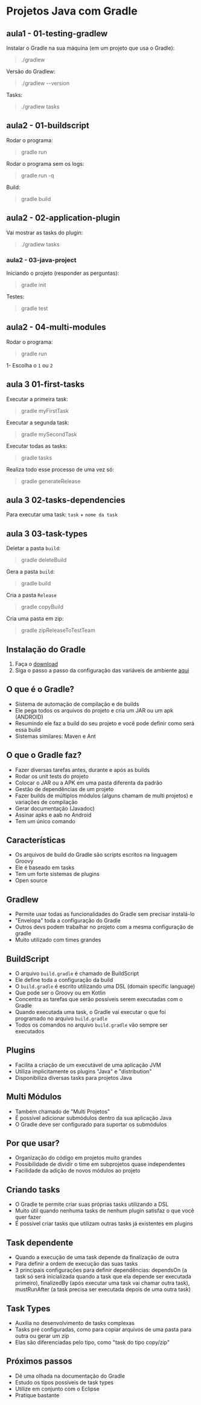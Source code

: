 # Projetos Java com Gradle
## aula1 - 01-testing-gradlew
Instalar o Gradle na sua máquina (em um projeto que usa o Gradle):
>./gradlew

Versão do Gradlew:
>./gradlew --version

Tasks:
>./gradlew tasks

## aula2 - 01-buildscript
Rodar o programa:
>gradle run

Rodar o programa sem os logs:
>gradle run -q

Build:
>gradle build

## aula2 - 02-application-plugin
Vai mostrar as tasks do plugin:
>./gradlew tasks

### aula2 - 03-java-project
Iniciando o projeto (responder as perguntas):
>gradle init

Testes:
>gradle test

## aula2 - 04-multi-modules
Rodar o programa:
>gradle run

1- Escolha o `1` ou `2`

## aula 3 01-first-tasks
Executar a primeira task:
>gradle myFirstTask

Executar a segunda task:
>gradle mySecondTask

Executar todas as tasks:
>gradle tasks

Realiza todo esse processo de uma vez só:
>gradle generateRelease

## aula 3 02-tasks-dependencies
Para executar uma task: `task` + `nome da task`

## aula 3 03-task-types
Deletar a pasta `build`:
>gradle deleteBuild

Gera a pasta `build`:
>gradle build

Cria a pasta `Release`
>gradle copyBuild

Cria uma pasta em zip:
>gradle zipReleaseToTestTeam

## Instalação do Gradle 
1) Faça o [download](https://gradle.org/install/)
2) Siga o passo a passo da configuração das variáveis de ambiente [aqui](https://gist.github.com/DenysNunes/c9e33b3422ef83ba362b)

## O que é o Gradle?
- Sistema de automação de compilação e de builds
- Ele pega todos os arquivos do projeto e cria um JAR ou um apk (ANDROID)
- Resumindo ele faz a build do seu projeto e você pode definir como será essa build
- Sistemas similares: Maven e Ant

## O que o Gradle faz?
- Fazer diversas tarefas antes, durante e após as builds
- Rodar os unit tests do projeto
- Colocar o JAR ou a APK em uma pasta diferenta da padrão
- Gestão de dependências de um projeto
- Fazer builds de múltiplos módulos (alguns chamam de multi projetos) e variações de compilação
- Gerar documentação (Javadoc)
- Assinar apks e aab no Android
- Tem um único comando

## Características
- Os arquivos de build do Gradle são scripts escritos na linguagem Groovy
- Ele é baseado em tasks
- Tem um forte sistemas de plugins
- Open source

## Gradlew
- Permite usar todas as funcionalidades do Gradle sem precisar instalá-lo
- "Envelopa" toda a configuração do Gradle
- Outros devs podem trabalhar no projeto com a mesma configuração de gradle
- Muito utilizado com times grandes

## BuildScript
- O arquivo `build.gradle` é chamado de BuildScript
- Ele define toda a configuração da build
- O `build.gradle` é escrito utilizando uma DSL (domain specific language)
- Que pode ser o Groovy ou em Kotlin
- Concentra as tarefas que serão possíveis serem executadas com o Gradle
- Quando executada uma task, o Gradle vai executar o que foi programado no arquivo `build.gradle`
- Todos os comandos no arquivo `build.gradle` vão sempre ser executados

## Plugins
- Facilita a criação de um executável de uma aplicação JVM
- Utiliza implicitamente os plugins "Java" e "distribution"
- Disponibiliza diversas tasks para projetos Java

## Multi Módulos
- Também chamado de "Multi Projetos"
- É possível adicionar submódulos dentro da sua aplicação Java
- O Gradle deve ser configurado para suportar os submódulos

## Por que usar?
- Organização do código em projetos muito grandes
- Possibilidade de dividir o time em subprojetos quase independentes
- Facilidade da adição de novos módulos ao projeto

## Criando tasks
- O Gradle te permite criar suas próprias tasks utilizando a DSL
- Muito útil quando nenhuma tasks de nenhum plugin satisfaz o que você quer fazer
- É possível criar tasks que utilizam outras tasks já existentes em plugins

## Task dependente
- Quando a execução de uma task depende da finalização de outra
- Para definir a ordem de execução das suas tasks
- 3 principais configurações para definir dependências: dependsOn (a task só será inicializada quando a task que ela depende ser executada primeiro), finalizedBy (após executar uma task vai chamar outra task), mustRunAfter (a task precisa ser executada depois de uma outra task)

## Task Types
- Auxilia no desenvolvimento de tasks complexas
- Tasks pré configuradas, como para copiar arquivos de uma pasta para outra ou gerar um zip
- Elas são diferenciadas pelo tipo, como "task do tipo copy/zip" 

## Próximos passos
- Dê uma olhada na documentação do Gradle
- Estudo os tipos possíveis de task types
- Utilize em conjunto com o Eclipse
- Pratique bastante
